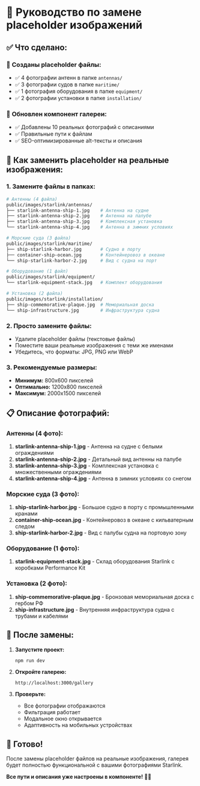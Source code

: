 # 📸 Руководство по замене placeholder изображений

## ✅ Что сделано:

### 📁 **Созданы placeholder файлы:**
- ✅ 4 фотографии антенн в папке `antennas/`
- ✅ 3 фотографии судов в папке `maritime/`
- ✅ 1 фотография оборудования в папке `equipment/`
- ✅ 2 фотографии установки в папке `installation/`

### 🎨 **Обновлен компонент галереи:**
- ✅ Добавлены 10 реальных фотографий с описаниями
- ✅ Правильные пути к файлам
- ✅ SEO-оптимизированные alt-тексты и описания

## 🔄 Как заменить placeholder на реальные изображения:

### 1. **Замените файлы в папках:**

```bash
# Антенны (4 файла)
public/images/starlink/antennas/
├── starlink-antenna-ship-1.jpg    # Антенна на судне
├── starlink-antenna-ship-2.jpg    # Антенна на палубе
├── starlink-antenna-ship-3.jpg    # Комплексная установка
└── starlink-antenna-ship-4.jpg    # Антенна в зимних условиях

# Морские суда (3 файла)
public/images/starlink/maritime/
├── ship-starlink-harbor.jpg       # Судно в порту
├── container-ship-ocean.jpg       # Контейнеровоз в океане
└── ship-starlink-harbor-2.jpg     # Вид с судна на порт

# Оборудование (1 файл)
public/images/starlink/equipment/
└── starlink-equipment-stack.jpg   # Комплект оборудования

# Установка (2 файла)
public/images/starlink/installation/
├── ship-commemorative-plaque.jpg  # Мемориальная доска
└── ship-infrastructure.jpg        # Инфраструктура судна
```

### 2. **Просто замените файлы:**
- Удалите placeholder файлы (текстовые файлы)
- Поместите ваши реальные изображения с теми же именами
- Убедитесь, что форматы: JPG, PNG или WebP

### 3. **Рекомендуемые размеры:**
- **Минимум:** 800x600 пикселей
- **Оптимально:** 1200x800 пикселей
- **Максимум:** 2000x1500 пикселей

## 📋 Описание фотографий:

### **Антенны (4 фото):**
1. **starlink-antenna-ship-1.jpg** - Антенна на судне с белыми ограждениями
2. **starlink-antenna-ship-2.jpg** - Детальный вид антенны на палубе
3. **starlink-antenna-ship-3.jpg** - Комплексная установка с множественными ограждениями
4. **starlink-antenna-ship-4.jpg** - Антенна в зимних условиях со снегом

### **Морские суда (3 фото):**
1. **ship-starlink-harbor.jpg** - Большое судно в порту с промышленными кранами
2. **container-ship-ocean.jpg** - Контейнеровоз в океане с кильватерным следом
3. **ship-starlink-harbor-2.jpg** - Вид с палубы судна на портовую зону

### **Оборудование (1 фото):**
1. **starlink-equipment-stack.jpg** - Склад оборудования Starlink с коробками Performance Kit

### **Установка (2 фото):**
1. **ship-commemorative-plaque.jpg** - Бронзовая мемориальная доска с гербом РФ
2. **ship-infrastructure.jpg** - Внутренняя инфраструктура судна с трубами и кабелями

## 🚀 После замены:

1. **Запустите проект:**
   ```bash
   npm run dev
   ```

2. **Откройте галерею:**
   ```
   http://localhost:3000/gallery
   ```

3. **Проверьте:**
   - Все фотографии отображаются
   - Фильтрация работает
   - Модальное окно открывается
   - Адаптивность на мобильных устройствах

## 🎯 Готово!

После замены placeholder файлов на реальные изображения, галерея будет полностью функциональной с вашими фотографиями Starlink.

**Все пути и описания уже настроены в компоненте!** 📸✨
